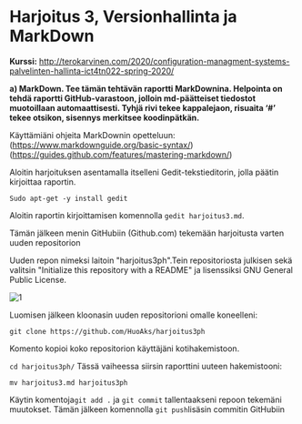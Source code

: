 # Harjoitus 3, Versionhallinta ja MarkDown

**Kurssi:** http://terokarvinen.com/2020/configuration-managment-systems-palvelinten-hallinta-ict4tn022-spring-2020/

**a) MarkDown. Tee tämän tehtävän raportti MarkDownina. Helpointa on tehdä raportti GitHub-varastoon, jolloin md-päätteiset tiedostot muotoillaan automaattisesti. Tyhjä rivi tekee kappalejaon, risuaita ‘#’ tekee otsikon, sisennys merkitsee koodinpätkän.**

Käyttämiäni ohjeita MarkDownin opetteluun: 
(https://www.markdownguide.org/basic-syntax/)
(https://guides.github.com/features/mastering-markdown/)

Aloitin harjoituksen asentamalla itselleni Gedit-tekstieditorin, jolla päätin kirjoittaa raportin.

`Sudo apt-get -y install gedit`

Aloitin raportin kirjoittamisen komennolla `gedit harjoitus3.md`.

Tämän jälkeen menin GitHubiin (Github.com) tekemään harjoitusta varten uuden repositorion

Uuden repon nimeksi laitoin "harjoitus3ph".Tein repositoriosta julkisen sekä valitsin "Initialize this repository with a README" ja lisenssiksi GNU General Public License.

![1](https://github.com/HuoAks/harjoitus3ph/blob/master/1.xcf)

Luomisen jälkeen kloonasin uuden repositorioni omalle koneelleni:

`git clone https://github.com/HuoAks/harjoitus3ph`

Komento kopioi koko repositorion käyttäjäni kotihakemistoon.

`cd harjoitus3ph/`
Tässä vaiheessa siirsin raporttini uuteen hakemistooni:

`mv harjoitus3.md harjoitus3ph`

Käytin komentoja`git add .` ja `git commit` tallentaakseni repoon tekemäni muutokset. Tämän jälkeen komennolla `git push`lisäsin commitin GitHubiin



